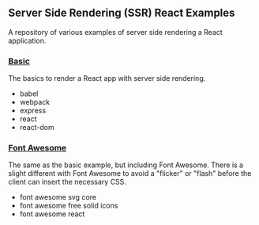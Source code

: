 ## Server Side Rendering (SSR) React Examples

A repository of various examples of server side rendering a React application.

### [Basic](/basic)

The basics to render a React app with server side rendering.

- babel
- webpack
- express
- react
- react-dom

### [Font Awesome](/basic-font-awesome)

The same as the basic example, but including Font Awesome. There is a slight
different with Font Awesome to avoid a "flicker" or "flash" before the client
can insert the necessary CSS.

- font awesome svg core
- font awesome free solid icons
- font awesome react
